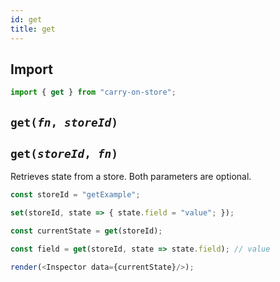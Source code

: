 ```yaml
---
id: get
title: get
---
```


## Import

```js
import { get } from "carry-on-store";
```

## `get(`_`fn`_`, `_`storeId`_`)`
## `get(`_`storeId`_`, `_`fn`_`)`

Retrieves state from a store.  Both parameters are optional.

```js live noInline
const storeId = "getExample";

set(storeId, state => { state.field = "value"; });

const currentState = get(storeId);

const field = get(storeId, state => state.field); // value

render(<Inspector data={currentState}/>);
```

